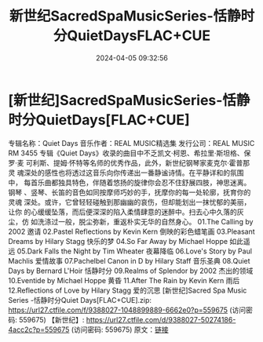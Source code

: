 ﻿---
title: 新世纪SacredSpaMusicSeries-恬静时分QuietDaysFLAC+CUE
date: 2024-04-05 09:32:56
categories: 古典音乐、新世纪、纯音雅乐
tags: 纯音雅乐
---
# [新世纪]SacredSpaMusicSeries-恬静时分QuietDays[FLAC+CUE]

专辑名称：Quiet Days
音乐作者：REAL MUSIC精选集
发行公司：REAL MUSIC RM 3455
专辑《Quiet Days》收录的曲目中不乏凯文·柯恩、希拉里·斯坦格、保罗·麦
可利斯、提姆·怀特等名师的优秀作品，此外，新世纪钢琴家麦克尔·霍普那灵
魂深处的感性也将透过这音乐向你传递出一番静谧诗情。在平静详和的氛围中，
每首乐曲都独具特色，伴随着悠扬的旋律你会忍不住舒展四肢，神思迷离。钢琴
、竖琴、长笛的音色如同按摩师巧妙的手，抚摩你的每一处轮廓，抚育你的灵魂
深处。或许，它曾轻轻碰触到那幽幽的哀伤，但却能划出一抹忧郁的美丽，让你
的心缓缓坠落，而后便深深的陷入柔情肆意的迷醉中。扫去心中久落的灰尘，仿
如洗涤过一般，脱尘弥新，重返朴实无华的自然身心。
01.The Calling by 2002 邀请
02.Pastel Reflections by Kevin Kern 倒映的彩色蜡笔画
03.Pleasant Dreams by Hilary Stagg 快乐的梦
04.So Far Away by Michael Hoppe 如此遥远
05.Dark Falls the Night by Tim Wheater 夜幕降临
06.Love's Story by Paul Machlis 爱情故事
07.Pachelbel Canon in D by Hilary Staff 音乐圣典
08.Quiet Days by Bernard L'Hoir 恬静时分
09.Realms of Splendor by 2002 杰出的领域
10.Eventide by Michael Hoppe 黄昏
11.After The Rain by Kevin Kern 雨后
12.Reflections of Love by Hilary Stagg 爱的沉思
[新世纪]Sacred Spa Music Series -恬静时分Quiet Days[FLAC+CUE].zip:
https://url27.ctfile.com/f/9388027-1048899889-6662e0?p=559675
(访问密码: 559675)
【新世纪】: https://url27.ctfile.com/d/9388027-50274186-4acc2c?p=559675
(访问密码: 559675)
原文：[链接](https://blog.sina.com.cn/s/blog_1647c7e76010314zy.html)
